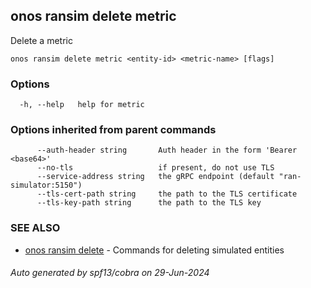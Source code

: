 <!--
SPDX-FileCopyrightText: 2019-present Open Networking Foundation <info@opennetworking.org>

SPDX-License-Identifier: Apache-2.0
-->

## onos ransim delete metric

Delete a metric

```
onos ransim delete metric <entity-id> <metric-name> [flags]
```

### Options

```
  -h, --help   help for metric
```

### Options inherited from parent commands

```
      --auth-header string       Auth header in the form 'Bearer <base64>'
      --no-tls                   if present, do not use TLS
      --service-address string   the gRPC endpoint (default "ran-simulator:5150")
      --tls-cert-path string     the path to the TLS certificate
      --tls-key-path string      the path to the TLS key
```

### SEE ALSO

* [onos ransim delete](onos_ransim_delete.md)	 - Commands for deleting simulated entities

###### Auto generated by spf13/cobra on 29-Jun-2024
